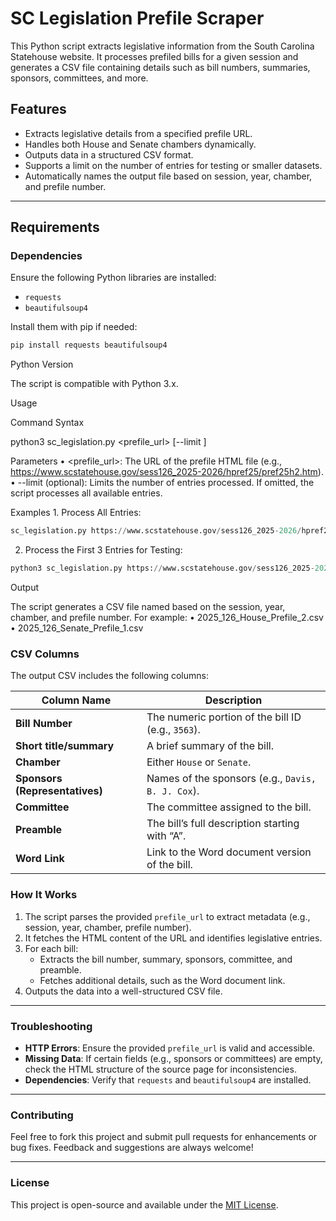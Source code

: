 # SC Legislation Prefile Scraper

This Python script extracts legislative information from the South Carolina Statehouse website. It processes prefiled bills for a given session and generates a CSV file containing details such as bill numbers, summaries, sponsors, committees, and more.

## Features

- Extracts legislative details from a specified prefile URL.
- Handles both House and Senate chambers dynamically.
- Outputs data in a structured CSV format.
- Supports a limit on the number of entries for testing or smaller datasets.
- Automatically names the output file based on session, year, chamber, and prefile number.

---

## Requirements

### Dependencies

Ensure the following Python libraries are installed:

- `requests`
- `beautifulsoup4`

Install them with pip if needed:

```bash
pip install requests beautifulsoup4
```

Python Version

The script is compatible with Python 3.x.

Usage

Command Syntax

python3 sc_legislation.py <prefile_url> [--limit <number>]

Parameters
    •    <prefile_url>: The URL of the prefile HTML file (e.g., https://www.scstatehouse.gov/sess126_2025-2026/hpref25/pref25h2.htm).
    •    --limit <number> (optional): Limits the number of entries processed. If omitted, the script processes all available entries.

Examples
    1.    Process All Entries:

```python
sc_legislation.py https://www.scstatehouse.gov/sess126_2025-2026/hpref25/pref25h2.htm
```

2. Process the First 3 Entries for Testing:

```python
python3 sc_legislation.py https://www.scstatehouse.gov/sess126_2025-2026/hpref25/pref25h2.htm --limit 3
```

Output

The script generates a CSV file named based on the session, year, chamber, and prefile number. For example:
    •    2025_126_House_Prefile_2.csv
    •    2025_126_Senate_Prefile_1.csv

### CSV Columns

The output CSV includes the following columns:

| Column Name                    | Description                                        |
| ------------------------------ | -------------------------------------------------- |
| **Bill Number**                | The numeric portion of the bill ID (e.g., `3563`). |
| **Short title/summary**        | A brief summary of the bill.                       |
| **Chamber**                    | Either `House` or `Senate`.                        |
| **Sponsors (Representatives)** | Names of the sponsors (e.g., `Davis, B. J. Cox`).  |
| **Committee**                  | The committee assigned to the bill.                |
| **Preamble**                   | The bill’s full description starting with “A”.     |
| **Word Link**                  | Link to the Word document version of the bill.     |

### How It Works

1. The script parses the provided `prefile_url` to extract metadata (e.g., session, year, chamber, prefile number).
2. It fetches the HTML content of the URL and identifies legislative entries.
3. For each bill:
   - Extracts the bill number, summary, sponsors, committee, and preamble.
   - Fetches additional details, such as the Word document link.
4. Outputs the data into a well-structured CSV file.

---

### Troubleshooting

- **HTTP Errors**: Ensure the provided `prefile_url` is valid and accessible.
- **Missing Data**: If certain fields (e.g., sponsors or committees) are empty, check the HTML structure of the source page for inconsistencies.
- **Dependencies**: Verify that `requests` and `beautifulsoup4` are installed.

---

### Contributing

Feel free to fork this project and submit pull requests for enhancements or bug fixes. Feedback and suggestions are always welcome!

---

### License

This project is open-source and available under the [MIT License](LICENSE).
